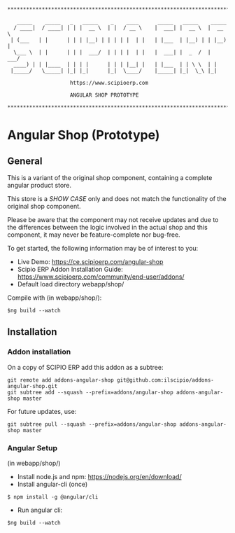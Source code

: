 ```
**************************************************************************

   _____    _____   _   _____    _    ____      _____   _____    _____
  / ____|  / ____| | | |  __ \  | |  / __ \    |  ___| |  __ \  |  __ \
 | (___   | |      | | | |__) | | | | |  | |   | |___  | |__) | | |__) |
  \___ \  | |      | | |  ___/  | | | |  | |   |  ___| |  _  /  |  ___/
  ____) | | |____  | | | |      | | | |__| |   | |___  | | \ \  | |
 |_____/   \_____| |_| |_|      |_|  \____/    |_____| |_|  \_\ |_|

					https://www.scipioerp.com
					
					ANGULAR SHOP PROTOTYPE

**************************************************************************
```

# Angular Shop (Prototype)

##  General
This is a variant of the original shop component, containing a complete angular product store. 

This store is a *SHOW CASE* only and does not match the functionality of the original shop component.

Please be aware that the component may not receive updates and due to the differences between the logic involved in the actual shop
and this component, it may never be feature-complete nor bug-free. 

To get started, the following information may be of interest to you:

* Live Demo: 
  https://ce.scipioerp.com/angular-shop 
* Scipio ERP Addon Installation Guide:
  https://www.scipioerp.com/community/end-user/addons/
* Default load directory
  webapp/shop/
    
Compile with (in webapp/shop/):

```
$ng build --watch
```

## Installation
### Addon installation
On a copy of SCIPIO ERP add this addon as a subtree:

```
git remote add addons-angular-shop git@github.com:ilscipio/addons-angular-shop.git
git subtree add --squash --prefix=addons/angular-shop addons-angular-shop master
```

For future updates, use: 
```
git subtree pull --squash --prefix=addons/angular-shop addons-angular-shop master
```


### Angular Setup
(in webapp/shop/)
* Install node.js and npm: https://nodejs.org/en/download/
* Install angular-cli (once)
```
$ npm install -g @angular/cli
```
* Run angular cli: 
```
$ng build --watch
```